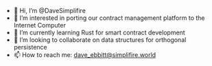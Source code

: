 - 👋 Hi, I’m @DaveSimplifire
- 👀 I’m interested in porting our contract management platform to the Internet Computer
- 🌱 I’m currently learning Rust for smart contract development
- 💞️ I’m looking to collaborate on data structures for orthogonal persistence
- 📫 How to reach me: dave_ebbitt@simplifire.world

<!---
DaveSimplifire/DaveSimplifire is a ✨ special ✨ repository because its `README.md` (this file) appears on your GitHub profile.
You can click the Preview link to take a look at your changes.
--->
